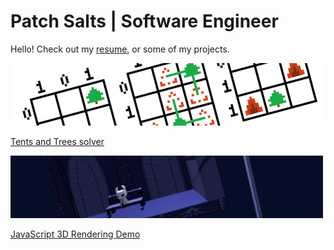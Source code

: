 # Patch Salts \| Software Engineer

Hello! Check out my [resume](/resume.md), or some of my projects.

[![A banner for Tents and Trees solver showing a mockup of an in-progress puzzle](/assets/img/Tents-and-Trees-solver_banner.png)](/projects/Tents-and-Trees-solver.md)

[Tents and Trees solver](/projects/Tents-and-Trees-solver.md)

[![A banner for JavaScript 3D Rendering Demo showing the scene displayed in the project](/assets/img/JavaScript-3D-Rendering-Demo_banner.png)](/projects/JavaScript-3D-Rendering-Demo.md)

[JavaScript 3D Rendering Demo](/projects/JavaScript-3D-Rendering-Demo.md)
